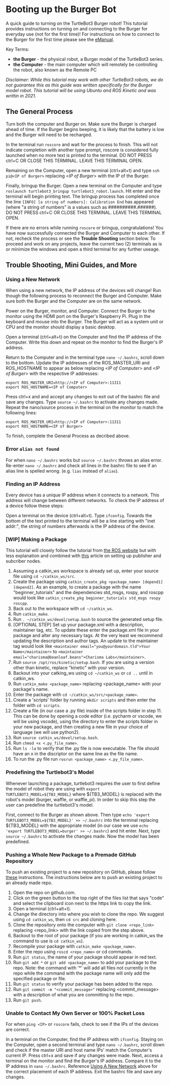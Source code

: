 # Booting up the Burger Bot

A quick guide to turning on the TurtleBot3 Burger robot! This tutorial provides instructions on turning on and connecting to the Burger for everyday use (not for the first time)! For instructions on how to connect to the Burger for the first time please see the [eManual](https://emanual.robotis.com/docs/en/platform/turtlebot3/quick-start/#pc-setup).

Key Terms:
- **the Burger** - the physical robot, a Burger model of the TurtleBot3 series.
- **the Computer** - the main computer which will remotely be controlling the robot, also known as the Remote PC

*Disclaimer: While this tutorial may work with other TurtleBot3 robots, we do not guarantee this as this guide was written specifically for the Burger model robot. This tutorial will be using Ubuntu and ROS Kinetic and was writtin in 2021.*

## The General Process

Turn both the computer and Burger on. Make sure the Burger is charged ahead of time. If the Burger begins beeping, it is likely that the battery is low and the Burger will need to be recharged.

In the terminal run `roscore` and wait for the process to finish. This will not indicate completion with another type prompt, roscore is considered fully launched when no more text is printed to the terminal. DO NOT PRESS ctrl+C OR CLOSE THIS TERMINAL. LEAVE THIS TERMINAL OPEN. 

Remaining on the Computer, open a new terminal (ctrl+alt+t) and type `ssh pi@<IP of Burger>` replacing <*IP of Burger*> with the IP of the Burger.

Finally, bringup the Burger. Open a new terminal on the Computer and type `roslaunch turtlebot3_bringup turtlebot3_robot.launch`. Hit enter and the terminal will begin printing text. The bringup process has completed once the line `[INFO] [a string of numbers]: Calibration End` has appeared (where "a string of numbers" is a values such as ##########.######). DO NOT PRESS ctrl+C OR CLOSE THIS TERMINAL. LEAVE THIS TERMINAL OPEN.

If there are no errors while running `roscore` or bringup, congratulations! You have now successfully connected the Burger and Computer to each other. If not, recheck the process or see the **Trouble Shooting** section below. To proceed and work on any projects, leave the current two (2) terminals as is or minimize the windows and open a third terminal for any further useage.


## Trouble Shooting, Mini Guides, and More

### Using a New Network
When using a new network, the IP address of the devices will change! Run though the following process to reconnect the Burger and Computer. Make sure both the Burger and the Computer are on the same network. 

Power on the Burger, monitor, and Computer. Connect the Burger to the monitor using the HDMI port on the Burger's Raspberry Pi. Plug in the keyboard and mouse into the Burger. The Burger will act as a system unit or CPU and the monitor should display a basic desktop.

Open a terminal (ctrl+alt+t) on the Computer and find the IP address of the Computer. Write this down and repeat on the monitor to find the Burger's IP address.

Return to the Computer and in the terminal type `nano ~/.bashrc`, scroll down to the bottom. Update the IP addresses of the ROS_MASTER_URI and ROS_HOSTNAME to appear as below replacing <*IP of Computer*> and <*IP of Burger*> with the respective IP addresses:
```
export ROS_MASTER_URI=http://<IP of Computer>:11311
export ROS_HOSTNAME=<IP of Computer>
```
Press ctrl+x and and accept any changes to exit out of the bashrc file and save any changes. Type `source ~/.bashrc` to activate any changes made.
Repeat the nano/source process in the terminal on the monitor to match the following lines:
```
export ROS_MASTER_URI=http://<IP of Computer>:11311
export ROS_HOSTNAME=<IP of Burger>
```

To finish, complete the General Process as decribed above.

### Error `alias not found` 
For when `nano ~/.bashrc` works but `source ~/.bashrc` throws an alias error.
Re-enter `nano ~/.bashrc` and check all lines in the bashrc file to see if an alias line is spelled wrong. (e.g. `lias` instead of `alias`).

### Finding an IP Address
Every device has a unique IP address when it connects to a network. This address will change between different networks. To check the IP address of a device follow these steps:

Open a terminal on the device (ctrl+alt+t). Type `ifconfig`. Towards the bottom of the text printed to the terminal will be a line starting with "inet addr:", the string of numbers afterwards is the IP address of the device.

### \[WIP\] Making a Package
This tutorial will closely follow the tutorial from [the ROS website](http://wiki.ros.org/ROS/Tutorials/CreatingPackage) but with less explanation and combined with [this](http://wiki.ros.org/ROS/Tutorials/WritingPublisherSubscriber%28python%29) article on setting up publisher and subcriber nodes.
1. Assuming a catkin_ws workspace is already set up, enter your source file using `cd ~/catkin_ws/src`.
2. Create the package using `catkin_create_pkg <package_name> [depend1] [depend2]`. As an example, to create a package with the name "beginner_tutorials" and the dependencies std_msgs, rospy, and roscpp would look like `catkin_create_pkg beginner_tutorials std_msgs rospy roscpp`.
3. Back out to the workspace with `cd ~/catkin_ws`.
4. Run `catkin_make`.
5. Run `. ~/catkin_ws/devel/setup.bash` to source the generated setup file.
6. \[OPTIONAL STEP\] Set up your package.xml with a description, maintainer tag, etc. To update these enter the package.xml file in your package and alter any necessary tags.  At the very least we recommend updating the description and author tags. An update to the maintainer tag would look like `<maintainer email="you@yourdomain.tld">Your Name</maintainer>` to `<maintainer email="charisma@beanloaf.beans">Charisma Labs</maintainer>`.
7. Run `source /opt/ros/kinetic/setup.bash`. If you are using a version other than kinetic, replace "kinetic" with your version.
8. Backout into your catking_ws using `cd ~/catkin_ws` or `cd ..` until in catkin_ws.
9. Run `catkin_make <package_name>` replacing <package_name> with your package's name.
10. Enter the package with `cd ~/catkin_ws/src/<package_name>`.
11. Create a 'scripts' folder by running `mkdir scripts` and then enter the folder with `cd scripts`.
12. Create a file (in our case a .py file) inside of the scripts folder in step 11. This can be done by opening a code editor (i.e. pycharm or vscode, we will be using vscode), using the directory to enter the scripts folder in your new package, and then creating a new file in your choice of language (we will use python2).
13. Run `source catkin_ws/devel/setup.bash`.
14. Run `chmod +x <.py_file_name>`.
15. Run `ls -la` to verify that the .py file is now executable. The file should have an x in the discriptor on the same line as the file name. 
16. To run the .py file run `rosrun <package_name> <.py_file_name>`.

### Predefining the Turtlebot3's Model
Whenever launching a package, turtlebot3 requires the user to first define the model of robot they are using with `export TURTLEBOT3_MODEL=${TB3_MODEL}` where ${TB3_MODEL} is replaced with the robot's model (burger, waffle, or waffle_pi). In order to skip this step the user can predefine the turtlebot3's model.

First, connect to the Burger as shown above. Then type `echo 'export TURTLEBOT3_MODEL=${TB3_MODEL}' >> ~/.bashrc` into the terminal replacing ${TB3_MODEL} with the appropriate model (in our case we use `echo 'export TURTLEBOT3_MODEL=burger' >> ~/.bashrc`) and hit enter. Next, type `source ~/.bashrc` to activate the changes made. Now the model has been predefined.

### Pushing a Whole New Package to a Premade GitHub Repository
To push an existing project to a new repository on GitHub, please follow [these](https://docs.github.com/en/github/importing-your-projects-to-github/importing-source-code-to-github/adding-an-existing-project-to-github-using-the-command-line) instructions. The instructions below are to push an existing project to an already made repo.
1. Open the repo on github.com.
2. Click on the green button to the top right of the files list that says "code" and select the clipboard icon next to the https link to copy the link.
3. Open a terminal (ctrl+alt+t).
4. Change the directory into where you wish to clone the repo. We suggest using `cd catkin_ws`, then `cd src` and cloning here.
5. Clone the repository onto the computer with `git clone <repo_link>` replacing <repo_link> with the link copied from the step above.
6. Backout to the root of your package (if you are working in catkin_ws the command to use is `cd catkin_ws`).
7. Recompile your package with `catkin_make <package_name>`.
8. Enter the repo using `roscd <repo_name>` or cd commands.
9. Run `git status`, the name of your package should appear in red text.
10. Run `git add *` or `git add <package_name>` to add your package to the repo. Note: the command with '\*' will add all files not currently in the repo while the command with the package name will only add the specified package or file.
11. Run `git status` to verify your package has been added to the repo.
12. Run `git commit -m "<commit_message>"` replacing <commit_message> with a description of what you are committing to the repo.
13. Run `git push`. 

### Unable to Contact My Own Server or 100% Packet Loss
For when `ping <IP>` or `roscore` fails, check to see if the IPs of the devices are correct.

In a terminal on the Computer, find the IP address with `ifconfig`. Staying on the Computer, open a second terminal and type `nano ~/.bashrc`, scroll down and check if the master URI and host name IPs' match the Computer's current IP. Press ctrl+x and save if any changes were made. Next, access a terminal on the monitor and find the Burger's IP address. Compare it to the IP address in `nano ~/.bashrc`. Reference [Using A New Network](https://github.com/charisma-lab/burger_turtlebot/blob/main/Booting%20up%20the%20Burger%20Bot.md#using-a-new-network) above for the correct placement of each IP address. Exit the bashrc file and save any changes.
